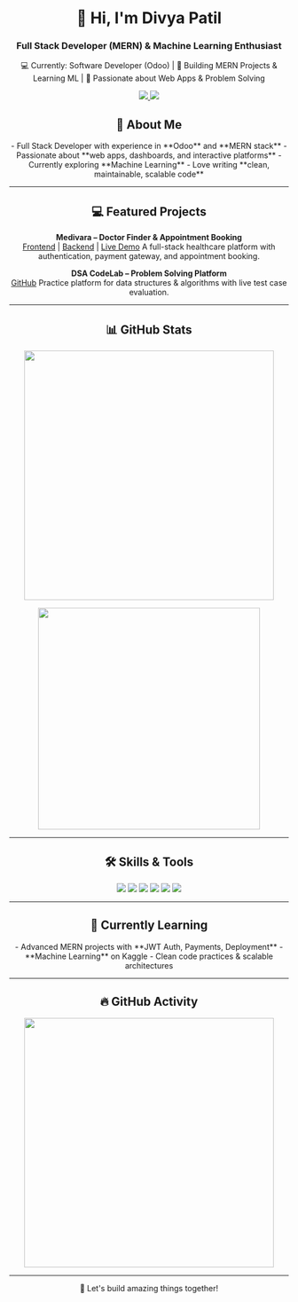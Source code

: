 <!-- Header -->
<h1 align="center">👋 Hi, I'm Divya Patil</h1>
<h3 align="center">Full Stack Developer (MERN) & Machine Learning Enthusiast</h3>

<p align="center">
💻 Currently: Software Developer (Odoo) | 🌱 Building MERN Projects & Learning ML | 🎯 Passionate about Web Apps & Problem Solving
</p>

<p align="center">
<a href="https://www.linkedin.com/in/divya-patil-69b93626b/">
  <img src="https://img.shields.io/badge/LinkedIn-0077B5?style=for-the-badge&logo=linkedin&logoColor=white"/>
</a>
<a href="mailto:dp7751372@gmail.com">
  <img src="https://img.shields.io/badge/Email-D14836?style=for-the-badge&logo=gmail&logoColor=white"/>
</a>
</p>



<!-- About Me -->
<h2 align="center">💼 About Me</h2>
<p align="center">
- Full Stack Developer with experience in **Odoo** and **MERN stack**  
- Passionate about **web apps, dashboards, and interactive platforms**  
- Currently exploring **Machine Learning**  
- Love writing **clean, maintainable, scalable code**
</p>

---

<!-- Projects -->
<h2 align="center">💻 Featured Projects</h2>
<p align="center">
<b>Medivara – Doctor Finder & Appointment Booking</b><br/>
<a href="https://github.com/divyapatil/localdoc-frontend">Frontend</a> | 
<a href="https://github.com/divyapatil/localdoc-backend">Backend</a> | 
<a href="https://localdoc-frontend.vercel.app">Live Demo</a>  
A full-stack healthcare platform with authentication, payment gateway, and appointment booking.
</p>

<p align="center">
<b>DSA CodeLab – Problem Solving Platform</b><br/>
<a href="https://github.com/divyapatil/dsa-codelab">GitHub</a>  
Practice platform for data structures & algorithms with live test case evaluation.
</p>

<!-- <p align="center">
<b>Portfolio Website (React)</b><br/>
<a href="https://github.com/divyapatil/portfolio-website-react">GitHub</a> | 
<a href="https://your-portfolio-link.com">Live Demo</a>  
Personal portfolio showcasing projects, skills, and resume.
</p> -->

---

<!-- GitHub Stats -->
<h2 align="center">📊 GitHub Stats</h2>
<p align="center">
  <img src="https://github-readme-stats.vercel.app/api?username=divyapatil&show_icons=true&theme=radical&count_private=true" width="450"/>
</p>
<p align="center">
  <img src="https://github-readme-stats.vercel.app/api/top-langs/?username=divyapatil&layout=compact&theme=radical&langs_count=10" width="400"/>
</p>

---

<!-- Skills / Animated Badges -->
<h2 align="center">🛠️ Skills & Tools</h2>
<p align="center">
  <img src="https://img.shields.io/badge/React-20232A?style=for-the-badge&logo=react&logoColor=61DAFB" />
  <img src="https://img.shields.io/badge/Node.js-339933?style=for-the-badge&logo=node.js&logoColor=white" />
  <img src="https://img.shields.io/badge/Express.js-000000?style=for-the-badge&logo=express&logoColor=white" />
  <img src="https://img.shields.io/badge/MongoDB-47A248?style=for-the-badge&logo=mongodb&logoColor=white" />
  <img src="https://img.shields.io/badge/JavaScript-F7DF1E?style=for-the-badge&logo=javascript&logoColor=black" />
  <img src="https://img.shields.io/badge/Git-F05032?style=for-the-badge&logo=git&logoColor=white" />
</p>

---

<!-- Currently Learning -->
<h2 align="center">🎯 Currently Learning</h2>
<p align="center">
- Advanced MERN projects with **JWT Auth, Payments, Deployment**  
- **Machine Learning** on Kaggle  
- Clean code practices & scalable architectures
</p>

---

<!-- GitHub Streak / Activity -->
<h2 align="center">🔥 GitHub Activity</h2>
<p align="center">
  <img src="https://streak-stats.demolab.com?user=divyapatil&theme=radical&hide_border=true" width="450"/>
</p>

---

<p align="center">🚀 Let's build amazing things together!</p>
